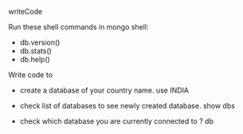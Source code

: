 writeCode

Run these shell commands in mongo shell:

- db.version()
- db.stats()
- db.help()

Write code to

- create a database of your country name.
  use INDIA

- check list of databases to see newly created database.
  show dbs

- check which database you are currently connected to ?
  db
